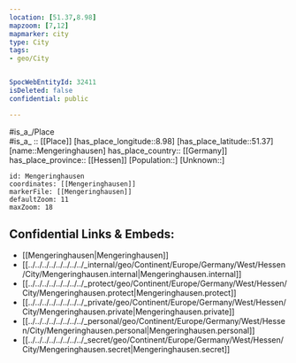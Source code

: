 ```yaml
---
location: [51.37,8.98] 
mapzoom: [7,12] 
mapmarker: city 
type: City
tags:
- geo/City


SpocWebEntityId: 32411
isDeleted: false
confidential: public

---
```

#is_a_/Place  
#is_a_ :: [[Place]] 
[has_place_longitude::8.98] 
[has_place_latitude::51.37] 
[name::Mengeringhausen] 
has_place_country:: [[Germany]]  
has_place_province:: [[Hessen]] 
[Population::] 
[Unknown::] 


```leaflet
id: Mengeringhausen
coordinates: [[Mengeringhausen]] 
markerFile: [[Mengeringhausen]] 
defaultZoom: 11 
maxZoom: 18
```


## Confidential Links & Embeds: 
- [[Mengeringhausen|Mengeringhausen]]  
- [[../../../../../../../../_internal/geo/Continent/Europe/Germany/West/Hessen/City/Mengeringhausen.internal|Mengeringhausen.internal]] 
- [[../../../../../../../../_protect/geo/Continent/Europe/Germany/West/Hessen/City/Mengeringhausen.protect|Mengeringhausen.protect]] 
- [[../../../../../../../../_private/geo/Continent/Europe/Germany/West/Hessen/City/Mengeringhausen.private|Mengeringhausen.private]] 
- [[../../../../../../../../_personal/geo/Continent/Europe/Germany/West/Hessen/City/Mengeringhausen.personal|Mengeringhausen.personal]] 
- [[../../../../../../../../_secret/geo/Continent/Europe/Germany/West/Hessen/City/Mengeringhausen.secret|Mengeringhausen.secret]] 
